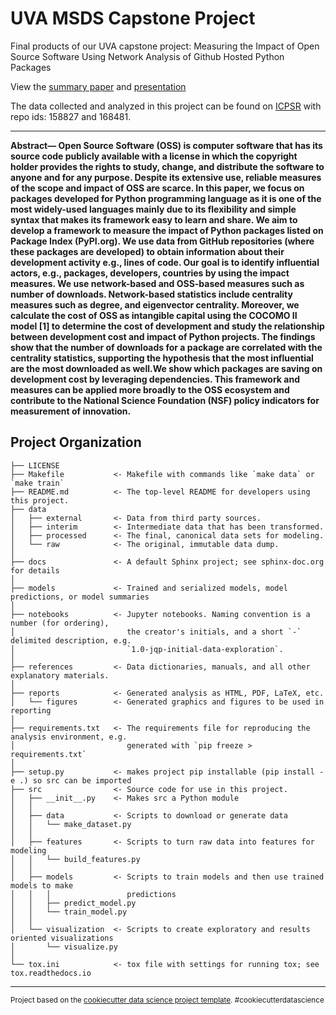 UVA MSDS Capstone Project
==============================

Final products of our UVA capstone project: Measuring the Impact of Open Source Software Using Network Analysis of Github Hosted Python Packages

View the [summary paper](reports/OSS_Capstone___SIEDS_Conference_Paper_2022.pdf) and [presentation](reports/SIEDS_Presentation_OSS_Capstone_Project.pdf)

The data collected and analyzed in this project can be found on [ICPSR](https://www.icpsr.umich.edu/web/pages/ICPSR/index.html) with repo ids: 158827 and 168481.

---

**Abstract— Open Source Software (OSS) is computer software that has its source code publicly available with a license in which the copyright holder provides the rights to study, change, and distribute the software to anyone and for any purpose. Despite its extensive use, reliable measures of the scope and impact of OSS are scarce. In this paper, we focus on packages developed for Python programming language as it is one of the most widely-used languages mainly due to its flexibility and simple syntax that makes its framework easy to learn and share. We aim to develop a framework to measure the impact of Python packages listed on Package Index (PyPI.org). We use data from GitHub repositories (where these packages are developed) to obtain information about their development activity e.g., lines of code. Our goal is to identify influential actors, e.g., packages, developers, countries by using the impact measures. We use network-based and OSS-based measures such as number of downloads. Network-based statistics include centrality measures such as degree, and eigenvector centrality. Moreover, we calculate the cost of OSS as intangible capital using the COCOMO II model [1] to determine the cost of development and study the relationship between development cost and impact of Python projects. The findings show that the number of downloads for a package are correlated with the centrality statistics, supporting the hypothesis that the most influential are the most downloaded as well.We show which packages are saving on development cost by leveraging dependencies. This framework and measures can be applied more broadly to the OSS ecosystem and contribute to the National Science Foundation (NSF) policy indicators for measurement of innovation.**


Project Organization
------------

    ├── LICENSE
    ├── Makefile           <- Makefile with commands like `make data` or `make train`
    ├── README.md          <- The top-level README for developers using this project.
    ├── data
    │   ├── external       <- Data from third party sources.
    │   ├── interim        <- Intermediate data that has been transformed.
    │   ├── processed      <- The final, canonical data sets for modeling.
    │   └── raw            <- The original, immutable data dump.
    │
    ├── docs               <- A default Sphinx project; see sphinx-doc.org for details
    │
    ├── models             <- Trained and serialized models, model predictions, or model summaries
    │
    ├── notebooks          <- Jupyter notebooks. Naming convention is a number (for ordering),
    │                         the creator's initials, and a short `-` delimited description, e.g.
    │                         `1.0-jqp-initial-data-exploration`.
    │
    ├── references         <- Data dictionaries, manuals, and all other explanatory materials.
    │
    ├── reports            <- Generated analysis as HTML, PDF, LaTeX, etc.
    │   └── figures        <- Generated graphics and figures to be used in reporting
    │
    ├── requirements.txt   <- The requirements file for reproducing the analysis environment, e.g.
    │                         generated with `pip freeze > requirements.txt`
    │
    ├── setup.py           <- makes project pip installable (pip install -e .) so src can be imported
    ├── src                <- Source code for use in this project.
    │   ├── __init__.py    <- Makes src a Python module
    │   │
    │   ├── data           <- Scripts to download or generate data
    │   │   └── make_dataset.py
    │   │
    │   ├── features       <- Scripts to turn raw data into features for modeling
    │   │   └── build_features.py
    │   │
    │   ├── models         <- Scripts to train models and then use trained models to make
    │   │   │                 predictions
    │   │   ├── predict_model.py
    │   │   └── train_model.py
    │   │
    │   └── visualization  <- Scripts to create exploratory and results oriented visualizations
    │       └── visualize.py
    │
    └── tox.ini            <- tox file with settings for running tox; see tox.readthedocs.io


--------

<p><small>Project based on the <a target="_blank" href="https://drivendata.github.io/cookiecutter-data-science/">cookiecutter data science project template</a>. #cookiecutterdatascience</small></p>
